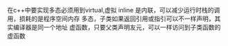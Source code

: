 在c++中要实现多态必须用到virtual,虚拟
inline 是内联，可以减少运行时栈的调用，损耗的是程序空间内存
多态，子类如果返回引用或指引可以不一样声明，其实编译器是同一个地址
虚函数，只要父类声明友元，可以一样访问到子类函数的虚函数
